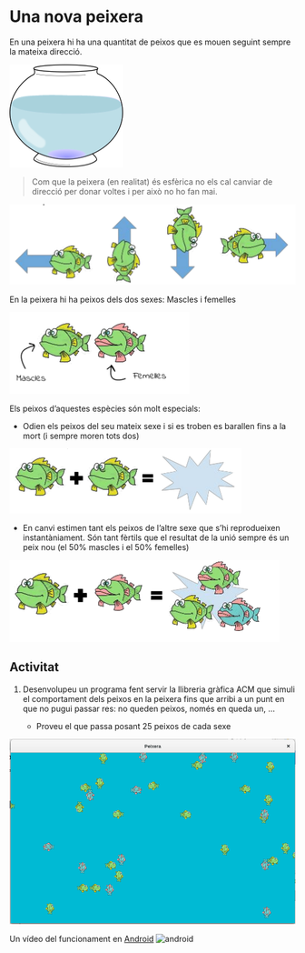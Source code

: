 Una nova peixera
=========================
En una peixera hi ha una quantitat de peixos que es mouen seguint sempre la mateixa direcció.

![peixera](README/peixera.png)
> Com que la peixera (en realitat) és esfèrica no els cal canviar de direcció per donar voltes i per això no ho fan mai.


![peixos i direccions](README/peixos1.png "direccions dels peixos")

En la peixera hi ha peixos dels dos sexes: Mascles i femelles

![peixos i sexe](README/peixos2.png "sexe")

Els peixos d’aquestes espècies són molt especials:

* Odien els peixos del seu mateix sexe i si es troben es barallen fins a la mort (i sempre moren tots dos)

![peixos i sexe](README/peixos3.png "sexe")

* En canvi estimen tant els peixos de l’altre sexe que s’hi reprodueixen instantàniament.
Són tant fèrtils que el resultat de la unió sempre és un peix nou (el 50% mascles  i el 50% femelles)

![peixos i sexe](README/peixos4.png "sexe")

Activitat
-------------------
1. Desenvolupeu un programa fent servir la llibreria gràfica ACM que simuli el comportament dels peixos en la peixera fins que arribi a un punt en que no pugui passar res: no queden peixos, només en queda un, …

    * Proveu el que passa posant 25 peixos de cada sexe

![pantalla](README/exemple.png "funcionament")

Un vídeo del funcionament en [Android](https://youtu.be/rVyBgTKfT0c) 
![android](https://i.ytimg.com/vi/rVyBgTKfT0c/1.jpg?time=1447083239982 "android")
